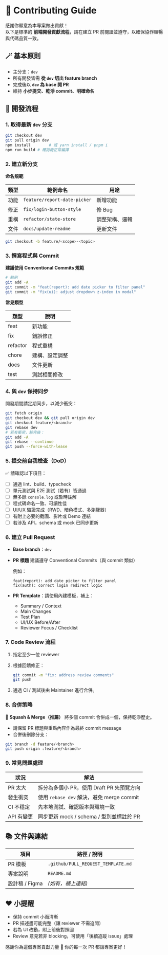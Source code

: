# 🧩 Contributing Guide

感謝你願意為本專案做出貢獻！  
以下是標準的 **前端開發貢獻流程**，請在建立 PR 前閱讀並遵守，以確保協作順暢與代碼品質一致。

## 🪄 基本原則

- 主分支：`dev`
- 所有開發皆需 **從 `dev` 切出 feature branch**
- 完成後以 **`dev` 為 base 開 PR**
- 維持 **小步提交、乾淨 commit、明確命名**

## 🧱 開發流程

### 1. 取得最新 `dev` 分支

```bash
git checkout dev
git pull origin dev
npm install        # 或 yarn install / pnpm i
npm run build # 確認能正常編譯
```

### 2. 建立新分支

**命名規範**

| 類型 | 範例命名                     | 用途           |
| ---- | ---------------------------- | -------------- |
| 功能 | `feature/report-date-picker` | 新增功能       |
| 修正 | `fix/login-button-style`     | 修 Bug         |
| 重構 | `refactor/state-store`       | 調整架構、邏輯 |
| 文件 | `docs/update-readme`         | 更新文件       |

```bash
git checkout -b feature/<scope>-<topic>
```

### 3. 撰寫程式與 Commit

**建議使用 Conventional Commits 規範**

```bash
# 範例
git add -A
git commit -m "feat(report): add date picker to filter panel"
git commit -m "fix(ui): adjust dropdown z-index in modal"
```

**常見類型**

| 類型     | 說明           |
| -------- | -------------- |
| feat     | 新功能         |
| fix      | 錯誤修正       |
| refactor | 程式重構       |
| chore    | 建構、設定調整 |
| docs     | 文件更新       |
| test     | 測試相關修改   |

### 4. 與 `dev` 保持同步

開發期間請定期同步，以減少衝突：

```bash
git fetch origin
git checkout dev && git pull origin dev
git checkout feature/<branch>
git rebase dev
# 若有衝突，解完後：
git add -A
git rebase --continue
git push --force-with-lease
```

### 5. 提交前自我檢查（DoD）

✅ 請確認以下項目：

- [ ] 通過 lint、build、typecheck
- [ ] 單元測試與 E2E 測試（若有）皆通過
- [ ] 無多餘 `console.log` 或暫時註解
- [ ] 程式碼命名一致、可讀性佳
- [ ] UI/UX 驗證完成（RWD、暗色模式、多瀏覽器）
- [ ] 有附上必要的截圖、影片或 Demo 連結
- [ ] 若涉及 API，schema 或 mock 已同步更新

### 6. 建立 Pull Request

- **Base branch**：`dev`

- **PR 標題** 建議遵守 Conventional Commits（與 commit 類似）

  例如：

  ```
  feat(report): add date picker to filter panel
  fix(auth): correct login redirect logic
  ```

- **PR Template**：請使用內建模板，補上：
  - Summary / Context
  - Main Changes
  - Test Plan
  - UI/UX Before/After
  - Reviewer Focus / Checklist

### 7. Code Review 流程

1. 指定至少一位 reviewer

2. 根據回饋修正：

   ```bash
   git commit -m "fix: address review comments"
   git push
   ```

3. 通過 CI / 測試後由 Maintainer 進行合併。

### 8. 合併策略

🔹 **Squash & Merge（推薦）**
將多個 commit 合併成一個，保持乾淨歷史。

- 請保留 PR 標題與重點內容作為最終 commit message
- 合併後刪除分支：

```bash
git branch -d feature/<branch>
git push origin :feature/<branch>
```

### 9. 常見問題處理

| 狀況       | 解法                                      |
| ---------- | ----------------------------------------- |
| PR 太大    | 拆分為多個小 PR，使用 Draft PR 先預覽方向 |
| 發生衝突   | 使用 `rebase dev` 解決，避免 merge commit |
| CI 不穩定  | 先本地測試、確認版本與環境一致            |
| API 有變更 | 同步更新 mock / schema / 型別並標註於 PR  |

## 📚 文件與連結

| 項目           | 路徑 / 說明                        |
| -------------- | ---------------------------------- |
| PR 模板        | `.github/PULL_REQUEST_TEMPLATE.md` |
| 專案說明       | `README.md`                        |
| 設計稿 / Figma | _(如有，補上連結)_                 |

## ❤️ 小提醒

- 保持 commit 小而清晰
- PR 描述盡可能完整（讓 reviewer 不需追問）
- 若為 UI 改動，附上前後對照圖
- Review 意見若非 blocking，可使用「後續追蹤 issue」處理

感謝你為這個專案貢獻力量 🎉
你的每一次 PR 都讓專案更好！
